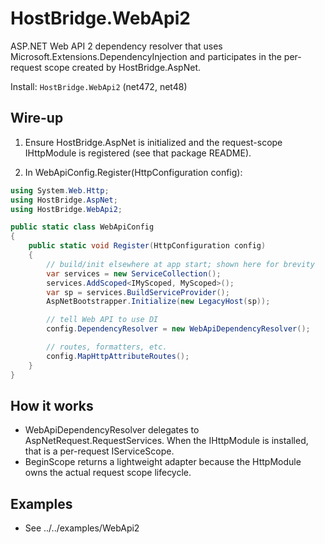 ﻿# HostBridge.WebApi2

ASP.NET Web API 2 dependency resolver that uses Microsoft.Extensions.DependencyInjection and participates in the per-request scope created by HostBridge.AspNet.

Install: `HostBridge.WebApi2` (net472, net48)

## Wire-up

1) Ensure HostBridge.AspNet is initialized and the request-scope IHttpModule is registered (see that package README).

2) In WebApiConfig.Register(HttpConfiguration config):

```csharp
using System.Web.Http;
using HostBridge.AspNet;
using HostBridge.WebApi2;

public static class WebApiConfig
{
    public static void Register(HttpConfiguration config)
    {
        // build/init elsewhere at app start; shown here for brevity
        var services = new ServiceCollection();
        services.AddScoped<IMyScoped, MyScoped>();
        var sp = services.BuildServiceProvider();
        AspNetBootstrapper.Initialize(new LegacyHost(sp));

        // tell Web API to use DI
        config.DependencyResolver = new WebApiDependencyResolver();

        // routes, formatters, etc.
        config.MapHttpAttributeRoutes();
    }
}
```

## How it works
- WebApiDependencyResolver delegates to AspNetRequest.RequestServices. When the IHttpModule is installed, that is a per-request IServiceScope.
- BeginScope returns a lightweight adapter because the HttpModule owns the actual request scope lifecycle.

## Examples
- See ../../examples/WebApi2